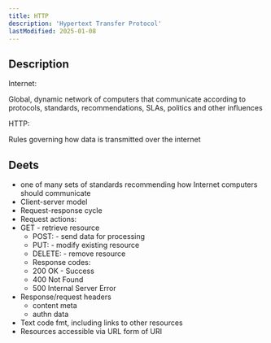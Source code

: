 ```yaml
---
title: HTTP
description: 'Hypertext Transfer Protocol'
lastModified: 2025-01-08
---
```


## Description

Internet:

Global, dynamic network of computers that communicate according to protocols, standards, recommendations, SLAs, politics and other influences

HTTP:

Rules governing how data is transmitted over the internet

## Deets

- one of many sets of standards recommending how Internet computers should communicate
- Client-server model
- Request-response cycle
- Request actions:
- GET - retrieve resource
  - POST: - send data for processing
  - PUT: - modify existing resource
  - DELETE: - remove resource
  - Response codes:
  - 200 OK - Success
  - 400 Not Found
  - 500 Internal Server Error
- Response/request headers
  - content meta
  - authn data
- Text code fmt, including links to other resources
- Resources accessible via URL form of URI
